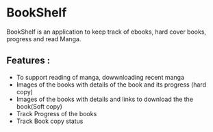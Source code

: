 # BookShelf
BookShelf is an application to keep track of ebooks, hard cover books, progress and read Manga.

## Features :
 - To support reading of manga, dowwnloading  recent manga
 - Images of the books with details of the book and its progress (hard copy)
 - Images of the books with details  and links to download the the book(Soft copy)
 - Track Progress of the books
 - Track Book copy status
